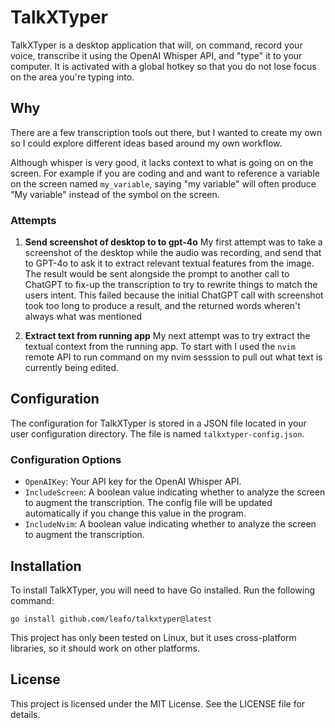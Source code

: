 # TalkXTyper

TalkXTyper is a desktop application that will, on command, record your voice,
transcribe it using the OpenAI Whisper API, and "type" it to your computer. It
is activated with a global hotkey so that you do not lose focus on the area
you're typing into.


## Why

There are a few transcription tools out there, but I wanted to create my own so
I could explore different ideas based around my own workflow.

Although whisper is very good, it lacks context to what is going on on the
screen. For example if you are coding and and want to reference a variable on
the screen named `my_variable`, saying "my variable" will often produce "My
variable" instead of the symbol on the screen.

### Attempts

1. **Send screenshot of desktop to to gpt-4o**
   My first attempt was to take a screenshot of the desktop while the audio was
   recording, and send that to GPT-4o to ask it to extract relevant textual
   features from the image. The result would be sent alongside the prompt to
   another call to ChatGPT to fix-up the transcription to try to rewrite things
   to match the users intent. This failed because the initial ChatGPT call with
   screenshot took too long to produce a result, and the returned words
   wheren't always what was mentioned

2. **Extract text from running app**
   My next attempt was to try extract the textual context from the running app.
   To start with I used the `nvim` remote API to run command on my nvim sesssion
   to pull out what text is currently being edited.

## Configuration

The configuration for TalkXTyper is stored in a JSON file located in your user
configuration directory. The file is named `talkxtyper-config.json`.

### Configuration Options

- `OpenAIKey`: Your API key for the OpenAI Whisper API.
- `IncludeScreen`: A boolean value indicating whether to analyze the screen to augment the transcription. The config file will be updated automatically if you change this value in the program.
- `IncludeNvim`: A boolean value indicating whether to analyze the screen to augment the transcription.

## Installation

To install TalkXTyper, you will need to have Go installed. Run the following command:

    go install github.com/leafo/talkxtyper@latest

This project has only been tested on Linux, but it uses cross-platform libraries, so it should work on other platforms.

## License

This project is licensed under the MIT License. See the LICENSE file for details.


